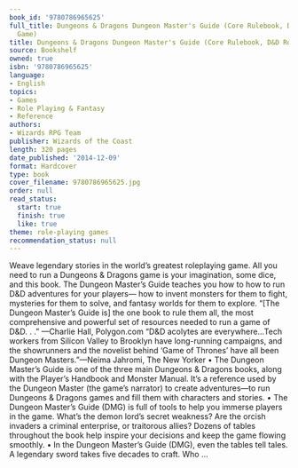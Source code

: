 ```yaml
---
book_id: '9780786965625'
full_title: Dungeons & Dragons Dungeon Master's Guide (Core Rulebook, D&D Roleplaying
  Game)
title: Dungeons & Dragons Dungeon Master's Guide (Core Rulebook, D&D Roleplaying Game)
source: Bookshelf
owned: true
isbn: '9780786965625'
language:
- English
topics:
- Games
- Role Playing & Fantasy
- Reference
authors:
- Wizards RPG Team
publisher: Wizards of the Coast
length: 320 pages
date_published: '2014-12-09'
format: Hardcover
type: book
cover_filename: 9780786965625.jpg
order: null
read_status:
  start: true
  finish: true
  like: true
theme: role-playing games
recommendation_status: null
---
```

Weave legendary stories in the world’s greatest roleplaying game.
All you need to run a Dungeons & Dragons game is your imagination, some dice, and this book. The Dungeon Master’s Guide teaches you how to how to run D&D adventures for your players— how to invent monsters for them to fight, mysteries for them to solve, and fantasy worlds for them to explore.
“[The Dungeon Master’s Guide is] the one book to rule them all, the most comprehensive and powerful set of resources needed to run a game of D&D. . .”
—Charlie Hall, Polygon.com
“D&D acolytes are everywhere...Tech workers from Silicon Valley to Brooklyn have long-running campaigns, and the showrunners and the novelist behind ‘Game of Thrones’ have all been Dungeon Masters.”—Neima Jahromi, The New Yorker
• The Dungeon Master’s Guide is one of the three main Dungeons & Dragons books, along with the Player’s Handbook and Monster Manual. It’s a reference used by the Dungeon Master (the game’s narrator) to create adventures—to run Dungeons & Dragons games and fill them with characters and stories.
• The Dungeon Master’s Guide (DMG) is full of tools to help you immerse players in the game. What’s the demon lord’s secret weakness? Are the orcish invaders a criminal enterprise, or traitorous allies? Dozens of tables throughout the book help inspire your decisions and keep the game flowing smoothly.
• In the Dungeon Master’s Guide (DMG), even the tables tell tales. A legendary sword takes five decades to craft. Who ...
